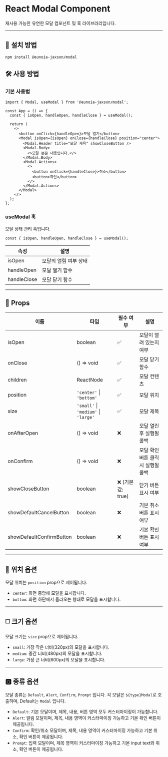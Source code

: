 # React Modal Component

재사용 가능한 유연한 모달 컴포넌트 및 훅 라이브러리입니다.

---

## 🚀 설치 방법

```bash
npm install @eunoia-jaxson/modal
```

## 🛠️ 사용 방법

### 기본 사용법

```tsx
import { Modal, useModal } from '@eunoia-jaxson/modal';

const App = () => {
  const { isOpen, handleOpen, handleClose } = useModal();

  return (
    <>
      <button onClick={handleOpen}>모달 열기</button>
      <Modal isOpen={isOpen} onClose={handleClose} position="center">
        <Modal.Header title="모달 제목" showCloseButton />
        <Modal.Body>
          <>모달 본문 내용입니다.</>
        </Modal.Body>
        <Modal.Actions>
          <>
            <button onClick={handleClose}>취소</button>
            <button>확인</button>
          </>
        </Modal.Actions>
      </Modal>
    </>
  );
};
```

### useModal 훅

모달 상태 관리 훅입니다.

```tsx
const { isOpen, handleOpen, handleClose } = useModal();
```

| 속성        | 설명                  |
| ----------- | --------------------- |
| isOpen      | 모달의 열림 여부 상태 |
| handleOpen  | 모달 열기 함수        |
| handleClose | 모달 닫기 함수        |

---

## 📌 Props

| 이름                     | 타입                                 | 필수 여부         | 설명                               |
| ------------------------ | ------------------------------------ | ----------------- | ---------------------------------- |
| isOpen                   | boolean                              | ✅                | 모달이 열려 있는지 여부            |
| onClose                  | () => void                           | ✅                | 모달 닫기 함수                     |
| children                 | ReactNode                            | ✅                | 모달 컨텐츠                        |
| position                 | `'center'` \| `'bottom'`             | ✅                | 모달 위치                          |
| size                     | `'small'` \| `'medium'` \| `'large'` | ✅                | 모달 제목                          |
| onAfterOpen              | () => void                           | ❌                | 모달 열린 후 실행될 콜백           |
| onConfirm                | () => void                           | ❌                | 모달 확인 버튼 클릭 시 실행될 콜백 |
| showCloseButton          | boolean                              | ❌ (기본값: true) | 닫기 버튼 표시 여부                |
| showDefaultCancelButton  | boolean                              | ❌                | 기본 취소 버튼 표시 여부           |
| showDefaultConfirmButton | boolean                              | ❌                | 기본 확인 버튼 표시 여부           |

---

## 🎨 위치 옵션

모달 위치는 `position` prop으로 제어됩니다.

- `center`: 화면 중앙에 모달을 표시합니다.
- `bottom`: 화면 하단에서 올라오는 형태로 모달을 표시합니다.

---

## ◻️ 크기 옵션

모달 크기는 `size` prop으로 제어됩니다.

- `small`: 가장 작은 너비(320px)의 모달을 표시합니다.
- `medium`: 중간 너비(480px)의 모달을 표시합니다.
- `large`: 가장 큰 너비(600px)의 모달을 표시합니다.

---

## 🅾️ 종류 옵션

모달 종류는 `Default`, `Alert`, `Confirm`, `Prompt` 입니다.
각 모달은 `${type}Modal`로 호출하며, Default는 `Modal` 입니다.

- `Default`: 기본 모달이며, 제목, 내용, 버튼 영역 모두 커스터마이징이 가능합니다.
- `Alert`: 알림 모달이며, 제목, 내용 영역이 커스터마이징 가능하고 기본 확인 버튼이 제공됩니다.
- `Confirm`: 확인/취소 모달이며, 제목, 내용 영역이 커스터마이징 가능하고 기본 취소, 확인 버튼이 제공됩니다.
- `Prompt`: 입력 모달이며, 제목 영역이 커스터마이징 가능하고 기본 input text와 취소, 확인 버튼이 제공됩니다.
